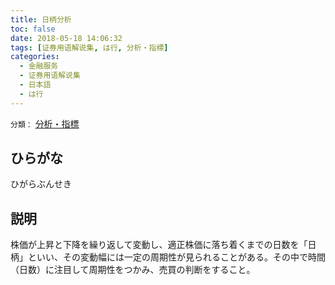```yaml
---
title: 日柄分析
toc: false
date: 2018-05-18 14:06:32
tags: [证券用语解说集, は行, 分析・指標]
categories:
  - 金融服务
  - 证券用语解说集
  - 日本語
  - は行
---
```


`分類：` [分析・指標](/tags/分析・指標/)

## ひらがな

ひがらぶんせき

## 説明

株価が上昇と下降を繰り返して変動し、適正株価に落ち着くまでの日数を「日柄」といい、その変動幅には一定の周期性が見られることがある。その中で時間（日数）に注目して周期性をつかみ、売買の判断をすること。
